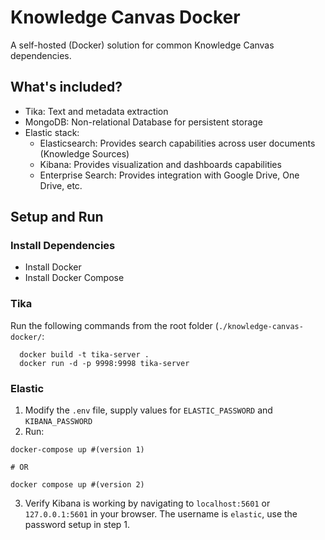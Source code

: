# Knowledge Canvas Docker
A self-hosted (Docker) solution for common Knowledge Canvas dependencies.

## What's included?
- Tika: Text and metadata extraction
- MongoDB: Non-relational Database for persistent storage
- Elastic stack: 
  - Elasticsearch: Provides search capabilities across user documents (Knowledge Sources)
  - Kibana: Provides visualization and dashboards capabilities
  - Enterprise Search: Provides integration with Google Drive, One Drive, etc.

## Setup and Run

### Install Dependencies

- Install Docker
- Install Docker Compose

### Tika
Run the following commands from the root folder (`./knowledge-canvas-docker/`:
```shell
  docker build -t tika-server .
  docker run -d -p 9998:9998 tika-server
```

### Elastic
1. Modify the `.env` file, supply values for `ELASTIC_PASSWORD` and `KIBANA_PASSWORD`
2. Run:
```shell
docker-compose up #(version 1)

# OR 

docker compose up #(version 2)
```
3. Verify Kibana is working by navigating to `localhost:5601` or `127.0.0.1:5601` in your browser. The username is `elastic`, use the password setup in step 1.
